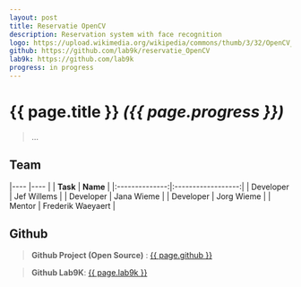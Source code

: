 ```yaml
---
layout: post
title: Reservatie OpenCV 
description: Reservation system with face recognition
logo: https://upload.wikimedia.org/wikipedia/commons/thumb/3/32/OpenCV_Logo_with_text_svg_version.svg/1200px-OpenCV_Logo_with_text_svg_version.svg.png
github: https://github.com/lab9k/reservatie_OpenCV
lab9k: https://github.com/lab9k
progress: in progress
---
```



# {{ page.title }} *({{ page.progress }})*

> ...

## Team

|----            |----                |
|    **Task**    |       **Name**     |
|:--------------:|:------------------:|
| Developer      | Jef Willems        |
| Developer      | Jana Wieme         |
| Developer      | Jorg Wieme         |
| Mentor         | Frederik Waeyaert  |

## Github

>**Github Project (Open Source)** : <a href="{{ page.github }}">{{ page.github }}</a>

>**Github Lab9K**: <a href="{{ page.lab9k }}">{{ page.lab9k }}</a>



